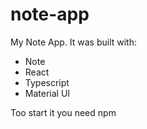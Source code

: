 # note-app
My Note App. It was built with:
- Note
- React
- Typescript
- Material UI

Too start it you need npm
